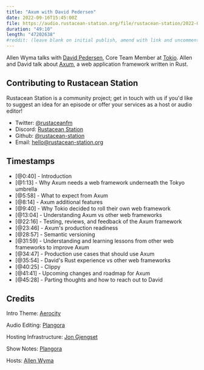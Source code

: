```yaml
---
title: "Axum with David Pedersen"
date: 2022-09-16T15:45:00Z
file: https://audio.rustacean-station.org/file/rustacean-station/2022-09-16-david-pedersen.mp3
duration: "49:10"
length: "47202638"
#reddit: (leave blank on initial publish, amend with link and uncomment this line after Reddit thread has been posted)
---
```

Allen Wyma talks with [David Pedersen](https://twitter.com/davidpdrsn), Core Team Member at [Tokio](https://tokio.rs/). Allen and David talk about [Axum](https://github.com/tokio-rs/axum), a web application framework written in Rust.

## Contributing to Rustacean Station

Rustacean Station is a community project; get in touch with us if you'd like to suggest an idea for an episode or offer your services as a host or audio editor!

- Twitter: [@rustaceanfm](https://twitter.com/rustaceanfm)
- Discord: [Rustacean Station](https://discord.gg/cHc3Gyc)
- Github: [@rustacean-station](https://github.com/rustacean-station/)
- Email: [hello@rustacean-station.org](mailto:hello@rustacean-station.org)

## Timestamps 
- [@0:40] - Introduction
- [@1:13] - Why Axum needs a web framework underneath the Tokyo umbrella
- [@5:58] - What to expect from Axum
- [@8:14] - Axum additional features
- [@9:40] - Why Tokio decided to roll their own web framework
- [@13:04] - Understanding Axum vs other web frameworks
- [@22:16] - Testing, reviews, and feedback of the Axum framework
- [@23:46] - Axum's production readiness
- [@28:57] - Semantic versioning
- [@31:59] - Understanding and learning lessons from other web frameworks to improve Axum
- [@34:47] - Production use cases that should use Axum
- [@35:54] - David's Rust experience vs other web frameworks
- [@40:25] - Clippy
- [@41:41] - Upcoming changes and roadmap for Axum
- [@45:28] -  Parting thoughts and how to reach out to David

## Credits
Intro Theme: [Aerocity](https://twitter.com/AerocityMusic)

Audio Editing: [Plangora](https://twitter.com/plangora)

Hosting Infrastructure: [Jon Gjengset](https://twitter.com/jonhoo/)

Show Notes: [Plangora](https://twitter.com/plangora)

Hosts: [Allen Wyma](https://twitter.com/allenwyma)
